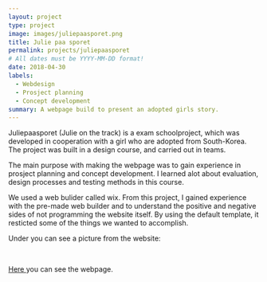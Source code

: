 ```yaml
---
layout: project
type: project
image: images/juliepaasporet.png
title: Julie paa sporet 
permalink: projects/juliepaasporet
# All dates must be YYYY-MM-DD format!
date: 2018-04-30
labels:
  - Webdesign 
  - Prosject planning 
  - Concept development
summary: A webpage build to present an adopted girls story.
---
```

Juliepaasporet (Julie on the track) is a exam schoolproject, which was developed in cooperation with a girl who are adopted from South-Korea. The project was built in a design course, and carried out in teams.

The main purpose with making the webpage was to gain experience in prosject planning and concept development. I learned alot about evaluation, design processes and testing methods in this course. 

We used a web bulider called wix. From this project, I gained experience with the pre-made web builder and to understand the positive and negative sides of not programming the website itself. By using the default template, it resticted some of the things we wanted to accomplish. 

Under you can see a picture from the website: 
<div class="ui small rounded images">
  <img class="ui image" style="width:500px src="../images/kart.png">
</div>

<a href="https://juliepaasporet.wixsite.com/juliepaasporet">Here </a> you can see the webpage. 
